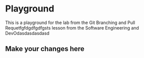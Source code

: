 # Playground
This is a playground for the lab from the Git Branching and Pull Requetfgfdgdfgdfgsts lesson from the Software Engineering and DevOdasdasdasdasd

## Make your changes here
